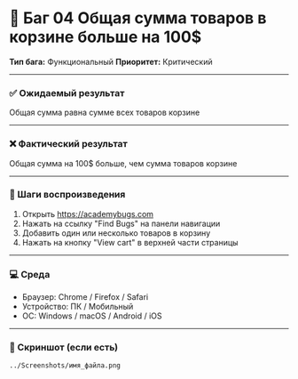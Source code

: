 # 🐞 Баг 04 Общая сумма товаров в корзине больше на 100$

**Тип бага:**  Функциональный
**Приоритет:**  Критический

---

### ✅ Ожидаемый результат

Общая сумма равна сумме всех товаров корзине

---

### ❌ Фактический результат

Общая сумма на 100$ больше, чем сумма товаров корзине

---

### 🔁 Шаги воспроизведения

1. Открыть https://academybugs.com
2. Нажать на ссылку "Find Bugs" на панели навигации
3. Добавить один или несколько товаров в корзину
4. Нажать на кнопку "View cart" в верхней части страницы

---

### 💻 Среда

- Браузер: Chrome / Firefox / Safari
- Устройство: ПК / Мобильный
- ОС: Windows / macOS / Android / iOS

---

### 📸 Скриншот (если есть)

`../Screenshots/имя_файла.png`
